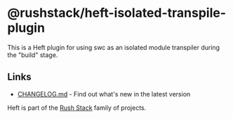# @rushstack/heft-isolated-transpile-plugin

This is a Heft plugin for using swc as an isolated module transpiler
during the "build" stage.

## Links

- [CHANGELOG.md](
  https://github.com/microsoft/rushstack/blob/main/heft-plugins/heft-isolated-transpile-plugin/CHANGELOG.md) - Find
  out what's new in the latest version

Heft is part of the [Rush Stack](https://rushstack.io/) family of projects.

